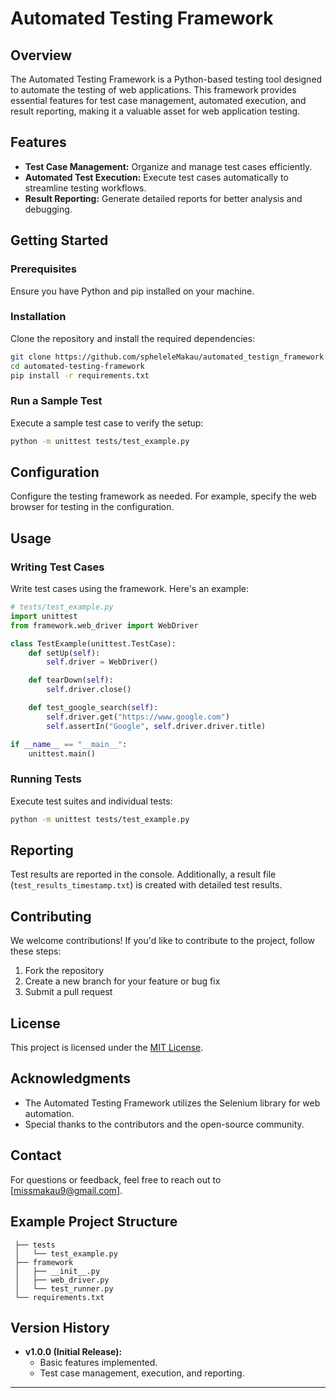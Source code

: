# Automated Testing Framework

## Overview

The Automated Testing Framework is a Python-based testing tool designed to automate the testing of web applications. This framework provides essential features for test case management, automated execution, and result reporting, making it a valuable asset for web application testing.

## Features

- **Test Case Management:** Organize and manage test cases efficiently.
- **Automated Test Execution:** Execute test cases automatically to streamline testing workflows.
- **Result Reporting:** Generate detailed reports for better analysis and debugging.

## Getting Started

### Prerequisites

Ensure you have Python and pip installed on your machine.

### Installation

Clone the repository and install the required dependencies:

```bash
git clone https://github.com/spheleleMakau/automated_testign_framework.git
cd automated-testing-framework
pip install -r requirements.txt
```

### Run a Sample Test

Execute a sample test case to verify the setup:

```bash
python -m unittest tests/test_example.py
```

## Configuration

Configure the testing framework as needed. For example, specify the web browser for testing in the configuration.

## Usage

### Writing Test Cases

Write test cases using the framework. Here's an example:

```python
# tests/test_example.py
import unittest
from framework.web_driver import WebDriver

class TestExample(unittest.TestCase):
    def setUp(self):
        self.driver = WebDriver()

    def tearDown(self):
        self.driver.close()

    def test_google_search(self):
        self.driver.get("https://www.google.com")
        self.assertIn("Google", self.driver.driver.title)

if __name__ == "__main__":
    unittest.main()
```

### Running Tests

Execute test suites and individual tests:

```bash
python -m unittest tests/test_example.py
```

## Reporting

Test results are reported in the console. Additionally, a result file (`test_results_timestamp.txt`) is created with detailed test results.

## Contributing

We welcome contributions! If you'd like to contribute to the project, follow these steps:

1. Fork the repository
2. Create a new branch for your feature or bug fix
3. Submit a pull request

## License

This project is licensed under the [MIT License](LICENSE).

## Acknowledgments

- The Automated Testing Framework utilizes the Selenium library for web automation.
- Special thanks to the contributors and the open-source community.

## Contact

For questions or feedback, feel free to reach out to [missmakau9@gmail.com].

## Example Project Structure

```plaintext
 ├── tests
 │   └── test_example.py
 ├── framework
 │   ├── __init__.py
 │   ├── web_driver.py
 │   └── test_runner.py
 └── requirements.txt
```

## Version History

- **v1.0.0 (Initial Release):**
  - Basic features implemented.
  - Test case management, execution, and reporting.

---
